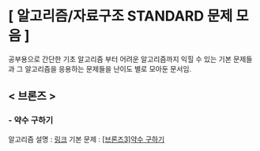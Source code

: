 # [ 알고리즘/자료구조 STANDARD 문제 모음 ]

공부용으로 간단한 기초 알고리즘 부터 어려운 알고리즘까지 익힐 수 있는 기본 문제들과 그 알고리즘을 응용하는 문제들을 난이도 별로 모아둔 문서임.

## < 브론즈 >

### - 약수 구하기

알고리즘 설명 : [링크](https://kbw1101.tistory.com/32)
기본 문제 : [[브론즈3]약수 구하기](https://www.acmicpc.net/problem/2501)
